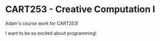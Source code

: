 # CART253 - Creative Computation I

Adam's course work for CART253!

I want to be so excited about programming!
